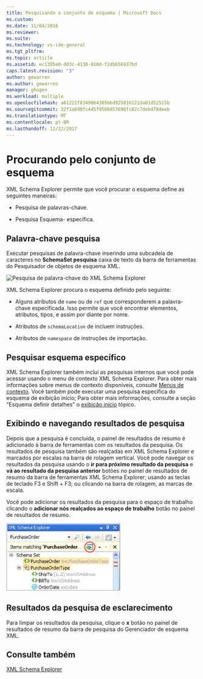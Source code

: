 ```yaml
---
title: Pesquisando o conjunto de esquema | Microsoft Docs
ms.custom: 
ms.date: 11/04/2016
ms.reviewer: 
ms.suite: 
ms.technology: vs-ide-general
ms.tgt_pltfrm: 
ms.topic: article
ms.assetid: ec1395e0-d03c-4130-810d-f2db656937bd
caps.latest.revision: "3"
author: gewarren
ms.author: gewarren
manager: ghogen
ms.workload: multiple
ms.openlocfilehash: a61221f8349064305bbd925016121da01d52515b
ms.sourcegitcommit: 32f1a690fc445f9586d53698fc82c7debd784eeb
ms.translationtype: MT
ms.contentlocale: pt-BR
ms.lasthandoff: 12/22/2017
---
```

# <a name="searching-the-schema-set"></a>Procurando pelo conjunto de esquema
XML Schema Explorer permite que você procurar o esquema define as seguintes maneiras:  
  
-   Pesquisa de palavras-chave.  
  
-   Pesquisa Esquema- específica.  
  
## <a name="keyword-search"></a>Palavra-chave pesquisa  
 Executar pesquisas de palavra-chave inserindo uma subcadeia de caracteres no **SchemaSet pesquisa** caixa de texto da barra de ferramentas do Pesquisador de objetos de esquema XML.  
  
 ![Pesquisa de palavra-chave do XML Schema Explorer](../xml-tools/media/schemaexplorersearch.gif "SchemaExplorerSearch")  
  
 XML Schema Explorer procura o esquema definido pelo seguinte:  
  
-   Alguns atributos de `name` ou de `ref` que corresponderem a palavra-chave especificada. Isso permite que você encontrar elementos, atributos, tipos, e assim por diante por nome.  
  
-   Atributos de `schemaLocation` de incluem instruções.  
  
-   Atributos de `namespace` de instruções de importação.  
  
## <a name="schema-specific-search"></a>Pesquisar esquema específico  
 XML Schema Explorer também inclui as pesquisas internos que você pode acessar usando o menu de contexto XML Schema Explorer. Para obter mais informações sobre menus de contexto disponíveis, consulte [Menus de contexto](../xml-tools/context-menus-xml-schema-explorer.md). Você também pode executar uma pesquisa específica do esquema de exibição início; Para obter mais informações, consulte a seção "Esquema definir detalhes" o [exibição início](../xml-tools/start-view.md) tópico.  
  
## <a name="displaying-and-navigating-search-results"></a>Exibindo e navegando resultados de pesquisa  
 Depois que a pesquisa é concluída, o painel de resultados de resumo é adicionado à barra de ferramentas com os resultados da pesquisa. Os resultados de pesquisa também são realçadas em XML Schema Explorer e marcados por escalas na barra de rolagem vertical. Você pode navegar os resultados da pesquisa usando o **ir para próximo resultado da pesquisa** e **vá ao resultado da pesquisa anterior** botões no painel de resultados de resumo da barra de ferramentas XML Schema Explorer; usando as teclas de teclado F3 e Shift + F3; ou clicando na barra de rolagem, as marcas de escala.  
  
 Você pode adicionar os resultados da pesquisa para o espaço de trabalho clicando o **adicionar nós realçados ao espaço de trabalho** botão no painel de resultados de resumo.  
  
 ![Resultado da pesquisa do XML Schema Explorer](../xml-tools/media/schemaexplorersearchresult.gif "SchemaExplorerSearchResult")  
  
## <a name="clearing-search-results"></a>Resultados da pesquisa de esclarecimento  
 Para limpar os resultados da pesquisa, clique o **x** botão no painel de resultados de resumo da barra de pesquisa do Gerenciador de esquema XML.  
  
## <a name="see-also"></a>Consulte também  
 [XML Schema Explorer](../xml-tools/xml-schema-explorer.md)